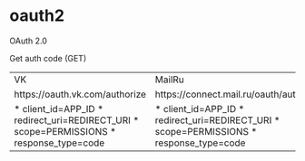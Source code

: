 oauth2
======

OAuth 2.0

Get auth code (GET)

<table>
<tr>
<td>VK</td>
<td>MailRu</td>
<td>Odnoklassniki</td>
</tr>
<tr>
<td>https://oauth.vk.com/authorize</td>
<td>https://connect.mail.ru/oauth/authorize</td>
<td>http://www.odnoklassniki.ru/oauth/authorize</td>
</tr>
<tr>
<td>
* client_id=APP_ID
* redirect_uri=REDIRECT_URI
* scope=PERMISSIONS
* response_type=code
</td>
<td>
* client_id=APP_ID
* redirect_uri=REDIRECT_URI
* scope=PERMISSIONS
* response_type=code
</td>
<td>
* client_id=APP_ID
* redirect_uri=REDIRECT_URI
* scope=PERMISSIONS
* response_type=code
* v=API_VERSION 
</td>
</table>
